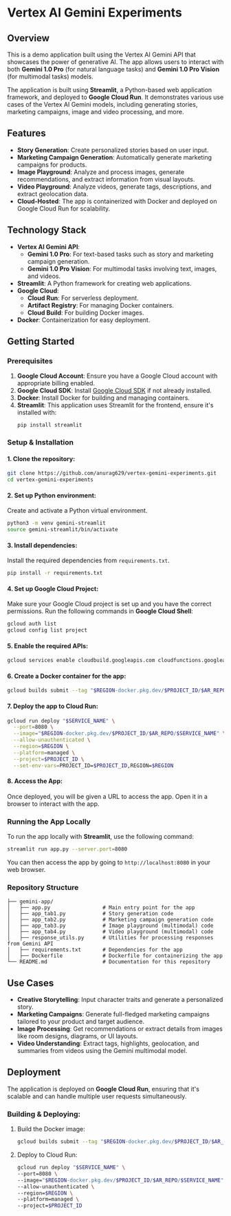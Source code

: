 # Vertex AI Gemini Experiments

## Overview
This is a demo application built using the Vertex AI Gemini API that showcases the power of generative AI. The app allows users to interact with both **Gemini 1.0 Pro** (for natural language tasks) and **Gemini 1.0 Pro Vision** (for multimodal tasks) models. 

The application is built using **Streamlit**, a Python-based web application framework, and deployed to **Google Cloud Run**. It demonstrates various use cases of the Vertex AI Gemini models, including generating stories, marketing campaigns, image and video processing, and more.

## Features
- **Story Generation**: Create personalized stories based on user input.
- **Marketing Campaign Generation**: Automatically generate marketing campaigns for products.
- **Image Playground**: Analyze and process images, generate recommendations, and extract information from visual layouts.
- **Video Playground**: Analyze videos, generate tags, descriptions, and extract geolocation data.
- **Cloud-Hosted**: The app is containerized with Docker and deployed on Google Cloud Run for scalability.

## Technology Stack
- **Vertex AI Gemini API**:
  - **Gemini 1.0 Pro**: For text-based tasks such as story and marketing campaign generation.
  - **Gemini 1.0 Pro Vision**: For multimodal tasks involving text, images, and videos.
- **Streamlit**: A Python framework for creating web applications.
- **Google Cloud**:
  - **Cloud Run**: For serverless deployment.
  - **Artifact Registry**: For managing Docker containers.
  - **Cloud Build**: For building Docker images.
- **Docker**: Containerization for easy deployment.
  
## Getting Started

### Prerequisites
1. **Google Cloud Account**: Ensure you have a Google Cloud account with appropriate billing enabled.
2. **Google Cloud SDK**: Install [Google Cloud SDK](https://cloud.google.com/sdk/docs/install) if not already installed.
3. **Docker**: Install Docker for building and managing containers.
4. **Streamlit**: This application uses Streamlit for the frontend, ensure it's installed with:
   ```
   pip install streamlit
   ```

### Setup & Installation

#### 1. Clone the repository:
```bash
git clone https://github.com/anurag629/vertex-gemini-experiments.git
cd vertex-gemini-experiments
```

#### 2. Set up Python environment:
Create and activate a Python virtual environment.
```bash
python3 -m venv gemini-streamlit
source gemini-streamlit/bin/activate
```

#### 3. Install dependencies:
Install the required dependencies from `requirements.txt`.
```bash
pip install -r requirements.txt
```

#### 4. Set up Google Cloud Project:
Make sure your Google Cloud project is set up and you have the correct permissions. Run the following commands in **Google Cloud Shell**:
```bash
gcloud auth list
gcloud config list project
```

#### 5. Enable the required APIs:
```bash
gcloud services enable cloudbuild.googleapis.com cloudfunctions.googleapis.com run.googleapis.com logging.googleapis.com storage-component.googleapis.com aiplatform.googleapis.com
```

#### 6. Create a Docker container for the app:
```bash
gcloud builds submit --tag "$REGION-docker.pkg.dev/$PROJECT_ID/$AR_REPO/$SERVICE_NAME"
```

#### 7. Deploy the app to Cloud Run:
```bash
gcloud run deploy "$SERVICE_NAME" \
  --port=8080 \
  --image="$REGION-docker.pkg.dev/$PROJECT_ID/$AR_REPO/$SERVICE_NAME" \
  --allow-unauthenticated \
  --region=$REGION \
  --platform=managed \
  --project=$PROJECT_ID \
  --set-env-vars=PROJECT_ID=$PROJECT_ID,REGION=$REGION
```

#### 8. Access the App:
Once deployed, you will be given a URL to access the app. Open it in a browser to interact with the app.

### Running the App Locally
To run the app locally with **Streamlit**, use the following command:
```bash
streamlit run app.py --server.port=8080
```
You can then access the app by going to `http://localhost:8080` in your web browser.

### Repository Structure
```plaintext
├── gemini-app/
│   ├── app.py                 # Main entry point for the app
│   ├── app_tab1.py            # Story generation code
│   ├── app_tab2.py            # Marketing campaign generation code
│   ├── app_tab3.py            # Image playground (multimodal) code
│   ├── app_tab4.py            # Video playground (multimodal) code
│   ├── response_utils.py      # Utilities for processing responses from Gemini API
│   ├── requirements.txt       # Dependencies for the app
│   ├── Dockerfile             # Dockerfile for containerizing the app
└── README.md                  # Documentation for this repository
```

## Use Cases
- **Creative Storytelling**: Input character traits and generate a personalized story.
- **Marketing Campaigns**: Generate full-fledged marketing campaigns tailored to your product and target audience.
- **Image Processing**: Get recommendations or extract details from images like room designs, diagrams, or UI layouts.
- **Video Understanding**: Extract tags, highlights, geolocation, and summaries from videos using the Gemini multimodal model.

## Deployment
The application is deployed on **Google Cloud Run**, ensuring that it's scalable and can handle multiple user requests simultaneously.

### Building & Deploying:
1. Build the Docker image:
   ```bash
   gcloud builds submit --tag "$REGION-docker.pkg.dev/$PROJECT_ID/$AR_REPO/$SERVICE_NAME"
   ```
2. Deploy to Cloud Run:
   ```bash
   gcloud run deploy "$SERVICE_NAME" \
   --port=8080 \
   --image="$REGION-docker.pkg.dev/$PROJECT_ID/$AR_REPO/$SERVICE_NAME" \
   --allow-unauthenticated \
   --region=$REGION \
   --platform=managed \
   --project=$PROJECT_ID
   ```
